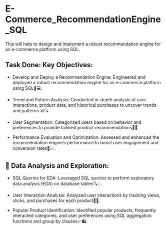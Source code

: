 # E-Commerce_RecommendationEngine_SQL
This will help to design and implement a robust recommendation engine for an e-commerce platform using SQL.



## Task Done: Key Objectives:

- Develop and Deploy a Recommendation Engine: Engineered and deployed a robust recommendation engine for an e-commerce platform using SQL🔧💻.

- Trend and Pattern Analysis: Conducted in-depth analysis of user interactions, product data, and historical purchases to uncover trends and patterns 📊🔍.

- User Segmentation: Categorized users based on behavior and preferences to provide tailored product recommendations🎯👥.

- Performance Evaluation and Optimization: Assessed and enhanced the recommendation engine’s performance to boost user engagement and conversion rates🚀📈.


## 🚀 Data Analysis and Exploration:

- SQL Queries for EDA: Leveraged SQL queries to perform exploratory data analysis (EDA) on database tables🔍💡.

- User Interaction Analysis: Analyzed user interactions by tracking views, clicks, and purchases for each product🛒👀.

- Popular Product Identification: Identified popular products, frequently interacted categories, and user preferences using SQL aggregation functions and group by clauses📈🛍️.

